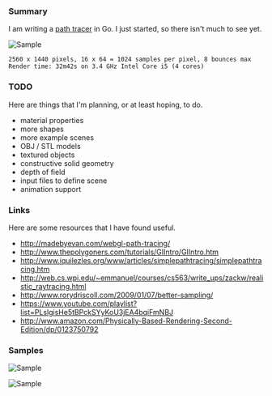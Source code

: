 ### Summary

I am writing a [path tracer](http://en.wikipedia.org/wiki/Path_tracing) in Go.
I just started, so there isn't much to see yet.

![Sample](http://i.imgur.com/J17Py6l.png)

    2560 x 1440 pixels, 16 x 64 = 1024 samples per pixel, 8 bounces max
    Render time: 32m42s on 3.4 GHz Intel Core i5 (4 cores)

### TODO

Here are things that I'm planning, or at least hoping, to do.

* material properties
* more shapes
* more example scenes
* OBJ / STL models
* textured objects
* constructive solid geometry
* depth of field
* input files to define scene
* animation support

### Links

Here are some resources that I have found useful.

* http://madebyevan.com/webgl-path-tracing/
* http://www.thepolygoners.com/tutorials/GIIntro/GIIntro.htm
* http://www.iquilezles.org/www/articles/simplepathtracing/simplepathtracing.htm
* http://web.cs.wpi.edu/~emmanuel/courses/cs563/write_ups/zackw/realistic_raytracing.html
* http://www.rorydriscoll.com/2009/01/07/better-sampling/
* https://www.youtube.com/playlist?list=PLslgisHe5tBPckSYyKoU3jEA4bqiFmNBJ
* http://www.amazon.com/Physically-Based-Rendering-Second-Edition/dp/0123750792

### Samples

![Sample](http://i.imgur.com/zCPDKbt.png)

![Sample](http://i.imgur.com/7nJieKd.png)
